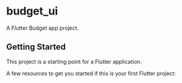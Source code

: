 # budget_ui

A Flutter Budget app project.

## Getting Started

This project is a starting point for a Flutter application.

A few resources to get you started if this is your first Flutter project:
